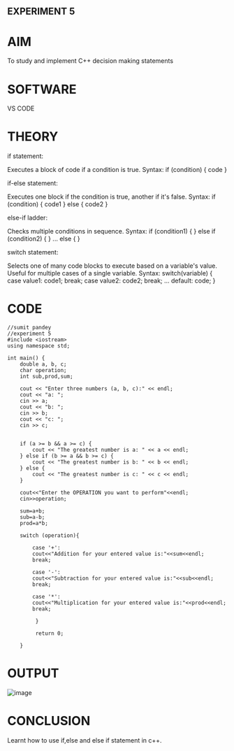 ## EXPERIMENT 5
# AIM
To study and implement C++ decision making statements

# SOFTWARE
VS CODE

# THEORY
if statement:

Executes a block of code if a condition is true.
Syntax: if (condition) { code }


if-else statement:

Executes one block if the condition is true, another if it's false.
Syntax: if (condition) { code1 } else { code2 }


else-if ladder:

Checks multiple conditions in sequence.
Syntax: if (condition1) { } else if (condition2) { } ... else { }


switch statement:

Selects one of many code blocks to execute based on a variable's value.
Useful for multiple cases of a single variable.
Syntax: switch(variable) { case value1: code1; break; case value2: code2; break; ... default: code; }

# CODE 
```
//sumit pandey
//experiment 5
#include <iostream>
using namespace std;

int main() {
    double a, b, c;
    char operation;
    int sub,prod,sum;

    cout << "Enter three numbers (a, b, c):" << endl;
    cout << "a: ";
    cin >> a;
    cout << "b: ";
    cin >> b;
    cout << "c: ";
    cin >> c;
    
   
    if (a >= b && a >= c) {
        cout << "The greatest number is a: " << a << endl;
    } else if (b >= a && b >= c) {
        cout << "The greatest number is b: " << b << endl;
    } else {
        cout << "The greatest number is c: " << c << endl;
    }
     
    cout<<"Enter the OPERATION you want to perform"<<endl;
    cin>>operation;

    sum=a+b;
    sub=a-b;
    prod=a*b;
    
    switch (operation){

        case '+':
        cout<<"Addition for your entered value is:"<<sum<<endl;
        break;

        case '-':
        cout<<"Subtraction for your entered value is:"<<sub<<endl;
        break;

        case '*':
        cout<<"Multiplication for your entered value is:"<<prod<<endl;
        break;
         
         }

         return 0;

    }
```
# OUTPUT
![image](https://github.com/user-attachments/assets/88d67fa5-0e33-49b6-89e5-03e061239c57)

# CONCLUSION

Learnt how to use if,else and else if statement in c++.

